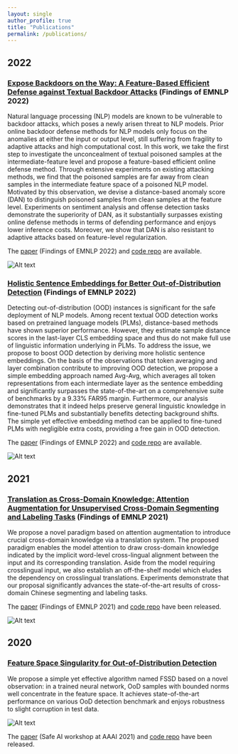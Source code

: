 ```yaml
---
layout: single
author_profile: true
title: "Publications"
permalink: /publications/
---
```




## 2022

### [Expose Backdoors on the Way: A Feature-Based Efficient Defense against Textual Backdoor Attacks](https://arxiv.org/pdf/2210.07907.pdf) (Findings of EMNLP 2022)

Natural language processing (NLP) models are known to be vulnerable to backdoor attacks, which poses a newly arisen threat to NLP models. Prior online backdoor defense methods for NLP models only focus on the anomalies at either the input or output level, still suffering from fragility to adaptive attacks and high computational cost. In this work, we take the first step to investigate the unconcealment of textual poisoned samples at the intermediate-feature level and propose a feature-based efficient online defense method. Through extensive experiments on existing attacking methods, we find that the poisoned samples are far away from clean samples in the intermediate feature space of a poisoned NLP model. Motivated by this observation, we devise a distance-based anomaly score (DAN) to distinguish poisoned samples from clean samples at the feature level. Experiments on sentiment analysis and offense detection tasks demonstrate the superiority of DAN, as it substantially surpasses existing online defense methods in terms of defending performance and enjoys lower inference costs. Moreover, we show that DAN is also resistant to adaptive attacks based on feature-level regularization.

The [paper](https://arxiv.org/pdf/2210.07907.pdf) (Findings of EMNLP 2022) and [code repo](https://github.com/lancopku/DAN) are available.

![Alt text](https://res.cloudinary.com/dhyonw6zc/image/upload/v1666166012/fig.png "DAN demo")



### [Holistic Sentence Embeddings for Better Out-of-Distribution Detection](https://arxiv.org/pdf/2210.07485.pdf) (Findings of EMNLP 2022)

Detecting out-of-distribution (OOD) instances is significant for the safe deployment of NLP models. Among recent textual OOD detection works based on pretrained language models (PLMs), distance-based methods have shown superior performance. However, they estimate sample distance scores in the last-layer CLS embedding space and thus do not make full use of linguistic information underlying in PLMs. To address the issue, we propose to boost OOD detection by deriving more holistic sentence embeddings. On the basis of the observations that token averaging and layer combination contribute to improving OOD detection, we propose a simple embedding approach named Avg-Avg, which averages all token representations from each intermediate layer as the sentence embedding and significantly surpasses the state-of-the-art on a comprehensive suite of benchmarks by a 9.33% FAR95 margin. Furthermore, our analysis demonstrates that it indeed helps preserve general linguistic knowledge in fine-tuned PLMs and substantially benefits detecting background shifts. The simple yet effective embedding method can be applied to fine-tuned PLMs with negligible extra costs, providing a free gain in OOD detection.

The [paper](https://arxiv.org/pdf/2210.07485.pdf) (Findings of EMNLP 2022) and [code repo](https://github.com/lancopku/Avg-Avg) are available.

![Alt text](https://res.cloudinary.com/dhyonw6zc/image/upload/v1666166605/layer_analysis.png "Avg-Avg demo")

## 2021 

### [Translation as Cross-Domain Knowledge: Attention Augmentation for Unsupervised Cross-Domain Segmenting and Labeling Tasks](https://aclanthology.org/2021.findings-emnlp.163.pdf) (Findings of EMNLP 2021)

We propose a novel paradigm based on attention augmentation to introduce crucial cross-domain knowledge via a translation system. The proposed paradigm enables the model attention to draw
cross-domain knowledge indicated by the implicit word-level cross-lingual alignment between the input and its corresponding translation. Aside from the model requiring crosslingual input, we also establish an off-the-shelf model which eludes the dependency on crosslingual translations. Experiments demonstrate that our proposal significantly advances the state-of-the-art results of cross-domain Chinese segmenting and labeling tasks.

The [paper](https://aclanthology.org/2021.findings-emnlp.163.pdf)  (Findings of EMNLP 2021) and  [code repo](https://github.com/lancopku/Attention-Augmentation) have been released. 

![Alt text](https://res.cloudinary.com/dhyonw6zc/image/upload/v1636133610/c05a557818c36ae61b722819d9d759e.png "tagging demo")

## 2020 

### [Feature Space Singularity for Out-of-Distribution Detection](https://arxiv.org/abs/2011.14654) 

We propose a simple yet effective algorithm named FSSD based on a novel observation: in a trained neural network, OoD samples with bounded norms well concentrate in the feature space. It achieves state-of-the-art performance on various OoD detection benchmark and enjoys robustness to slight corruption in test data. 

![Alt text](https://res.cloudinary.com/dhyonw6zc/image/upload/v1625489260/fssd_img1.jpg "FSSD demo")

The [paper](https://arxiv.org/abs/2011.14654) (Safe AI workshop at AAAI 2021) and  [code repo](https://github.com/megvii-research/FSSD_OoD_Detection) have been released. 
